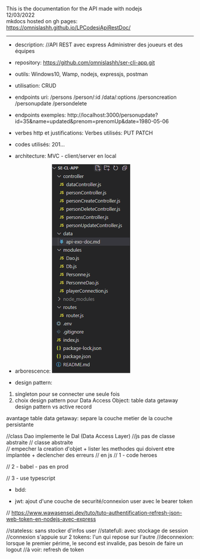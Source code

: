 This is the documentation for the API made with nodejs  
12/03/2022  
mkdocs hosted on gh pages:  
https://omnislashh.github.io/LPCodesiApiRestDoc/
***
- description: 
//API REST avec express
Administrer des joueurs et des équipes

- repository: https://github.com/omnislashh/ser-cli-app.git

- outils: Windows10, Wamp, nodejs, expressjs, postman

- utilisation: CRUD

- endpoints uri:
/persons
/person/:id
/data/:options
/personcreation
/personupdate
/persondelete

- endpoints exemples:
http://localhost:3000/personupdate?id=35&name=updated&prenom=prenomUp&date=1980-05-06


- verbes http et justifications:
Verbes utilisés:
PUT 
PATCH

- codes utilisés: 201...

- architecture: MVC - client/server en local

- arborescence:
![arbo](Capture-arbo-se-cl.PNG)

- design pattern:

1. singleton pour se connecter une seule fois
2. choix design pattern pour Data Access Object:
table data getaway design pattern vs active record

avantage table data getaway:
separe la couche metier de la couche persistante

//class Dao implemente le Dal (Data Access Layer)
//js pas de classe abstraite
// classe abstraite  
// empecher la creation d'objet + lister les methodes qui doivent etre implantée + declencher des erreurs 
// en js
// 1 - code heroes

// 2 - babel - pas en prod

// 3 - use typescript
- bdd:

- jwt:
ajout d'une couche de securité/connexion user avec le bearer token

// https://www.wawasensei.dev/tuto/tuto-authentification-refresh-json-web-token-en-nodejs-avec-express

//stateless: sans stocker d'infos user
//statefull: avec stockage de session
//connexion s'appuie sur 2 tokens: l'un qui repose sur l'autre
//deconnexion: lorsque le premier périme, le second est invalide, pas besoin de faire un logout
//à voir: refresh de token